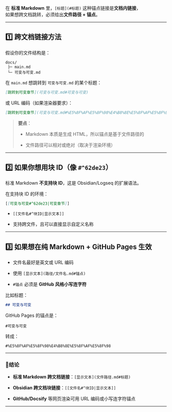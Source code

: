 
在 **标准 Markdown** 里，`[标题](#标题)` 这种锚点链接是**文档内链接**，  
如果想跨文档跳转，必须给出**文件路径 + 锚点**。

---

## 1️⃣ 跨文档链接方法

假设你的文件结构是：

```
docs/
 ├─ main.md
 └─ 可变与可变.md
```

在 `main.md` 想跳转到 `可变与可变.md` 的某个标题：

```markdown
[跳转到可变章节](可变与可变.md#可变与可变)
```

或 URL 编码（如果渲染器要求）：

```markdown
[跳转到可变章节](可变与可变.md#%E5%8F%AF%E5%8F%98%E4%B8%8E%E5%8F%AF%E5%8F%98)
```

> **要点**：
> 
> - Markdown 本质是生成 HTML，所以锚点是基于文件路径的
>     
> - 文件路径可以相对或绝对（取决于渲染环境）
>     

---

## 2️⃣ 如果你想用块 ID（像 `#^62de23`）

标准 Markdown **不支持块 ID**，这是 Obsidian/Logseq 的扩展语法。

在支持块 ID 的环境：

```markdown
[[可变与可变#^62de23|可变章节]]
```

- `[[文件名#^块ID|显示文本]]`
    
- 支持跨文件，且可以直接显示自定义名称
    

---

## 3️⃣ 如果想在纯 Markdown + GitHub Pages 生效

- 文件名最好是英文或 URL 编码
    
- 使用 `[显示文本](路径/文件名.md#锚点)`
    
- `#锚点` 必须是 **GitHub 风格小写连字符**
    

比如标题：

```markdown
## 可变与可变
```

GitHub Pages 的锚点是：

```
#可变与可变
```

转成：

```
#%E5%8F%AF%E5%8F%98%E4%B8%8E%E5%8F%AF%E5%8F%98
```

---

### 🔹结论

- **标准 Markdown 跨文档链接**：`[显示文本](文件路径.md#标题)`
    
- **Obsidian 跨文档块链接**：`[[文件名#^块ID|显示文本]]`
    
- **GitHub/Docsify** 等网页渲染可用 URL 编码或小写连字符锚点
    

---

